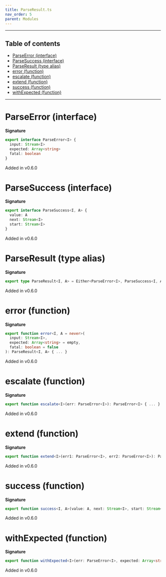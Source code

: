 ```yaml
---
title: ParseResult.ts
nav_order: 5
parent: Modules
---
```


---

<h2 class="text-delta">Table of contents</h2>

- [ParseError (interface)](#parseerror-interface)
- [ParseSuccess (interface)](#parsesuccess-interface)
- [ParseResult (type alias)](#parseresult-type-alias)
- [error (function)](#error-function)
- [escalate (function)](#escalate-function)
- [extend (function)](#extend-function)
- [success (function)](#success-function)
- [withExpected (function)](#withexpected-function)

---

# ParseError (interface)

**Signature**

```ts
export interface ParseError<I> {
  input: Stream<I>
  expected: Array<string>
  fatal: boolean
}
```

Added in v0.6.0

# ParseSuccess (interface)

**Signature**

```ts
export interface ParseSuccess<I, A> {
  value: A
  next: Stream<I>
  start: Stream<I>
}
```

Added in v0.6.0

# ParseResult (type alias)

**Signature**

```ts
export type ParseResult<I, A> = Either<ParseError<I>, ParseSuccess<I, A>>
```

Added in v0.6.0

# error (function)

**Signature**

```ts
export function error<I, A = never>(
  input: Stream<I>,
  expected: Array<string> = empty,
  fatal: boolean = false
): ParseResult<I, A> { ... }
```

Added in v0.6.0

# escalate (function)

**Signature**

```ts
export function escalate<I>(err: ParseError<I>): ParseError<I> { ... }
```

Added in v0.6.0

# extend (function)

**Signature**

```ts
export function extend<I>(err1: ParseError<I>, err2: ParseError<I>): ParseError<I> { ... }
```

Added in v0.6.0

# success (function)

**Signature**

```ts
export function success<I, A>(value: A, next: Stream<I>, start: Stream<I>): ParseResult<I, A> { ... }
```

Added in v0.6.0

# withExpected (function)

**Signature**

```ts
export function withExpected<I>(err: ParseError<I>, expected: Array<string>): ParseError<I> { ... }
```

Added in v0.6.0
